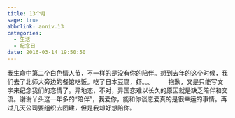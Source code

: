 ```yaml
---
title: 13个月
sage: true
abbrlink: anniv.13
categories:
  - 生活
  - 纪念日
date: 2016-03-14 19:50:50
---
```


我生命中第二个白色情人节，不一样的是没有你的陪伴。想到去年的这个时候，我们去了北师大旁边的餐馆吃饭。吃了日本豆腐，虾。。。 
　　抱歉，又是只能写文字来纪念我们的恋情了。异地恋，不对，异国恋难以长久的原因就是缺乏陪伴和交流。谢谢丫头这一年多的“陪伴”，我爱你，能和你谈恋爱真的是很幸运的事情。再过几天公司要组织去团建，但是我却好想陪你。

